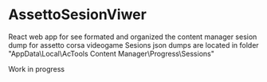 # AssettoSesionViwer

React web app for see formated and organized the content manager sesion dump for assetto corsa videogame
Sesions json dumps are located in folder "AppData\Local\AcTools Content Manager\Progress\Sessions"

Work in progress